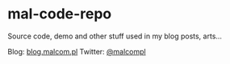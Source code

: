 # mal-code-repo
Source code, demo and other stuff used in my blog posts, arts...

Blog: [blog.malcom.pl](http://blog.malcom.pl)
Twitter: [@malcompl](https://twitter.com/malcompl)
